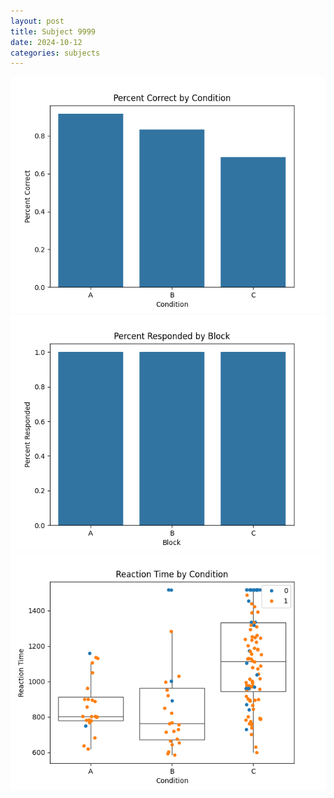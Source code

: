```yaml
---
layout: post
title: Subject 9999
date: 2024-10-12
categories: subjects
---
```


![](data/9999/run-1/9999_ATS_percent_correct.png)
![](data/9999/run-1/9999_ATS_percent_responded.png)
![](data/9999/run-1/9999_ATS_rt.png)
